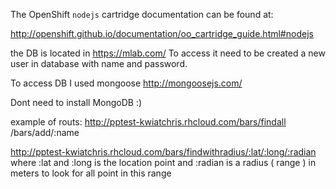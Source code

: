The OpenShift `nodejs` cartridge documentation can be found at:

http://openshift.github.io/documentation/oo_cartridge_guide.html#nodejs



the DB is located in https://mlab.com/
To access it need to be created a new user in database with name and password.

To access DB I used mongoose
http://mongoosejs.com/

Dont need to install MongoDB :)

example of routs:
http://pptest-kwiatchris.rhcloud.com/bars/findall
/bars/add/:name

http://pptest-kwiatchris.rhcloud.com/bars/findwithradius/:lat/:long/:radian
where :lat and :long is the location point and :radian is a radius ( range ) in meters to look for all point in this range

